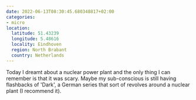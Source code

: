 ```yaml
---
date: 2022-06-13T08:30:45.680348817+02:00
categories:
- micro
location:
  latitude: 51.43239
  longitude: 5.48616
  locality: Eindhoven
  region: North Brabant
  country: Netherlands
---
```


Today I dreamt about a nuclear power plant and the only thing I can remember is that it was scary. Maybe my sub-conscious is still having flashbacks of 'Dark', a German series that sort of revolves around a nuclear plant (I recommend it).
